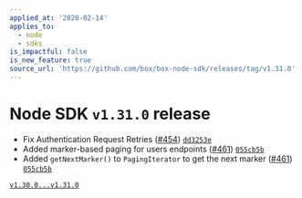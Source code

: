 ```yaml
---
applied_at: '2020-02-14'
applies_to:
  - node
  - sdks
is_impactful: false
is_new_feature: true
source_url: 'https://github.com/box/box-node-sdk/releases/tag/v1.31.0'
---
```

# Node SDK `v1.31.0` release

* Fix Authentication Request Retries ([#454](https://github.com/box/box-node-sdk/pull/454)) [`dd3253e`](https://github.com/box/box-node-sdk/commit/dd3253e)
* Added marker-based paging for users endpoints ([#461](https://github.com/box/box-node-sdk/pull/461)) [`055cb5b`](https://github.com/box/box-node-sdk/commit/055cb5b)
* Added `getNextMarker()` to `PagingIterator` to get the next marker ([#461](https://github.com/box/box-node-sdk/pull/461)) [`055cb5b`](https://github.com/box/box-node-sdk/commit/055cb5b)

[`v1.30.0...v1.31.0`](https://github.com/box/box-node-sdk/compare/`v1.30.0...v1.31.0`)
